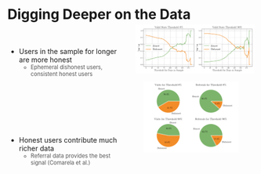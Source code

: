 # Digging Deeper on the Data

<div style="display: flex; align-items: flex-start; justify-content: space-between;">
  <div style="flex: 1; max-width: 50%; padding-right: 20px;">
    <br>
    <ul>
      <li v-click="1">Users in the sample for longer are more honest
        <ul>
          <li class="nested-gray" v-click="2">Ephemeral dishonest users, consistent honest users</li>
        </ul>
      </li>
      <br>
      <br>
      <br>
      <br>
      <br>
      <br>
      <br>
      <li v-click="4">Honest users contribute much richer data
        <ul>
          <li class="nested-gray" v-click="5">Referral data provides the best signal (Comarela et al.)</li>
        </ul>
      </li>
    </ul>
    <br>
    <br>
    <br>
  </div>
  <div style="flex: 1; text-align: right; display: flex; flex-direction: column; gap: 1rem;">
    <img src="../../figures/good_fractions.png" alt="Good Fractions" style="max-width: 100%; height: auto; margin-top: -1rem;" v-click="3" />
    <img src="../../figures/good_pies.png" alt="Good Pies" style="max-width: 80%; height: auto; align-self: flex-end; margin-right: 2rem;" v-click="6" />
  </div>
</div>

<SlideCurrentNo class="absolute bottom-8 right-10"/>

<style scoped>
.nested-gray {
  font-size: 0.8em;
  color: #555555 !important;
}
</style>
